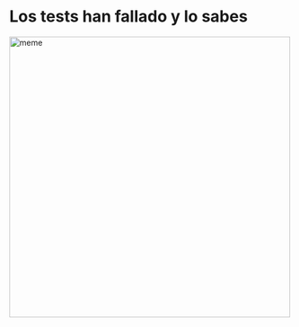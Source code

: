 <h1>Los tests han fallado y lo sabes</h1> <img src="https://i.redd.it/7sjd2nhg8yda1.jpg" alt="meme" width="500" height="500"></img>